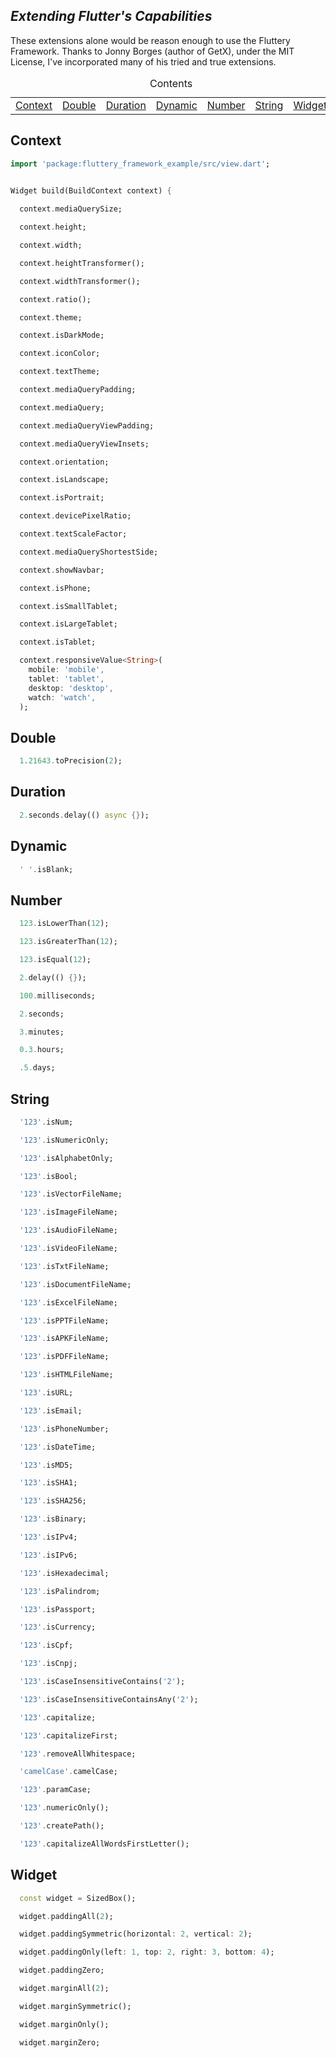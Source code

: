 ## _Extending Flutter's Capabilities_

These extensions alone would be reason enough to use the Fluttery Framework.
Thanks to Jonny Borges (author of GetX), under the MIT License, I've incorporated many of his tried
and true extensions.

<table cellspacing="0" cellpadding="0" border="0" align="center">
  	<caption>Contents</caption>
    <tbody>
    <tr>
       <td><a href="#context">Context</a></td>
       <td><a href="#double">Double</a></td>
       <td><a href="#duration">Duration</a></td>
       <td><a href="#dynamic">Dynamic</a></td>
       <td><a href="#number">Number</a></td>
       <td><a href="#string">String</a></td>
       <td><a href="#widget">Widget</a></td>
      </tr>
    </tbody>
</table>

<h2 id="context">Context</h2>

```Dart
import 'package:fluttery_framework_example/src/view.dart';


Widget build(BuildContext context) {
  
  context.mediaQuerySize;

  context.height;

  context.width;

  context.heightTransformer();

  context.widthTransformer();

  context.ratio();

  context.theme;

  context.isDarkMode;

  context.iconColor;

  context.textTheme;

  context.mediaQueryPadding;

  context.mediaQuery;

  context.mediaQueryViewPadding;

  context.mediaQueryViewInsets;

  context.orientation;

  context.isLandscape;

  context.isPortrait;

  context.devicePixelRatio;

  context.textScaleFactor;

  context.mediaQueryShortestSide;

  context.showNavbar;

  context.isPhone;

  context.isSmallTablet;

  context.isLargeTablet;

  context.isTablet;

  context.responsiveValue<String>(
    mobile: 'mobile',
    tablet: 'tablet',
    desktop: 'desktop',
    watch: 'watch',
  );
```

<h2 id="double">Double</h2>

```Dart
  1.21643.toPrecision(2);
```

<h2 id="duration">Duration</h2>

```Dart
  2.seconds.delay(() async {});
```

<h2 id="dynamic">Dynamic</h2>

```Dart
  ' '.isBlank;
```

<h2 id="number">Number</h2>

```Dart
  123.isLowerThan(12);

  123.isGreaterThan(12);

  123.isEqual(12);

  2.delay(() {});

  100.milliseconds;

  2.seconds;

  3.minutes;

  0.3.hours;

  .5.days;
```

<h2 id="string">String</h2>

```Dart
  '123'.isNum;

  '123'.isNumericOnly;

  '123'.isAlphabetOnly;

  '123'.isBool;

  '123'.isVectorFileName;

  '123'.isImageFileName;

  '123'.isAudioFileName;

  '123'.isVideoFileName;

  '123'.isTxtFileName;

  '123'.isDocumentFileName;

  '123'.isExcelFileName;

  '123'.isPPTFileName;

  '123'.isAPKFileName;

  '123'.isPDFFileName;

  '123'.isHTMLFileName;

  '123'.isURL;

  '123'.isEmail;

  '123'.isPhoneNumber;

  '123'.isDateTime;

  '123'.isMD5;

  '123'.isSHA1;

  '123'.isSHA256;

  '123'.isBinary;

  '123'.isIPv4;

  '123'.isIPv6;

  '123'.isHexadecimal;

  '123'.isPalindrom;

  '123'.isPassport;

  '123'.isCurrency;

  '123'.isCpf;

  '123'.isCnpj;

  '123'.isCaseInsensitiveContains('2');

  '123'.isCaseInsensitiveContainsAny('2');

  '123'.capitalize;

  '123'.capitalizeFirst;

  '123'.removeAllWhitespace;

  'camelCase'.camelCase;

  '123'.paramCase;

  '123'.numericOnly();

  '123'.createPath();

  '123'.capitalizeAllWordsFirstLetter();
```

<h2 id="widget">Widget</h2>

```Dart
  const widget = SizedBox();

  widget.paddingAll(2);

  widget.paddingSymmetric(horizontal: 2, vertical: 2);

  widget.paddingOnly(left: 1, top: 2, right: 3, bottom: 4);

  widget.paddingZero;

  widget.marginAll(2);

  widget.marginSymmetric();

  widget.marginOnly();

  widget.marginZero;
```